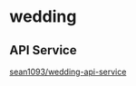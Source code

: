 # wedding
## API Service

[sean1093/wedding-api-service](https://github.com/sean1093/wedding-api-service)
